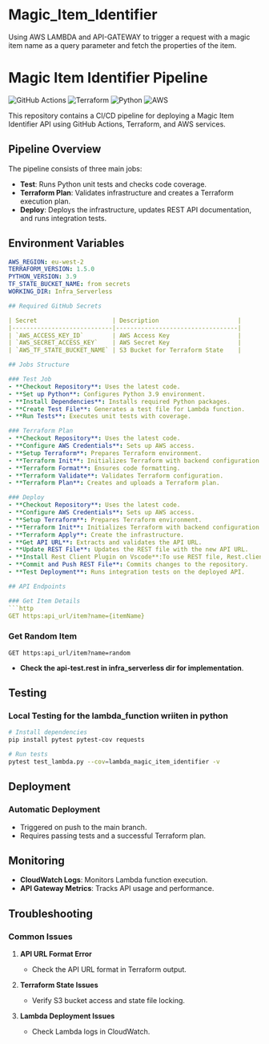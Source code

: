 # Magic_Item_Identifier
Using AWS LAMBDA and API-GATEWAY to trigger a request with a magic item name as a query parameter and fetch the properties of the item.

# Magic Item Identifier Pipeline

![GitHub Actions](https://img.shields.io/badge/GitHub_Actions-2088FF?style=flat-square&logo=github-actions&logoColor=white)
![Terraform](https://img.shields.io/badge/terraform-1.5.0-purple?style=flat-square)
![Python](https://img.shields.io/badge/python-3.9-blue?style=flat-square)
![AWS](https://img.shields.io/badge/AWS-Pip?style=flat-square)

This repository contains a CI/CD pipeline for deploying a Magic Item Identifier API using GitHub Actions, Terraform, and AWS services.

## Pipeline Overview

The pipeline consists of three main jobs:
- **Test**: Runs Python unit tests and checks code coverage.
- **Terraform Plan**: Validates infrastructure and creates a Terraform execution plan.
- **Deploy**: Deploys the infrastructure, updates REST API documentation, and runs integration tests.

## Environment Variables

```yaml
AWS_REGION: eu-west-2
TERRAFORM_VERSION: 1.5.0
PYTHON_VERSION: 3.9
TF_STATE_BUCKET_NAME: from secrets
WORKING_DIR: Infra_Serverless

## Required GitHub Secrets

| Secret                     | Description                      |
|----------------------------|----------------------------------|
| `AWS_ACCESS_KEY_ID`        | AWS Access Key                   |
| `AWS_SECRET_ACCESS_KEY`    | AWS Secret Key                   |
| `AWS_TF_STATE_BUCKET_NAME` | S3 Bucket for Terraform State    |

## Jobs Structure

### Test Job
- **Checkout Repository**: Uses the latest code.
- **Set up Python**: Configures Python 3.9 environment.
- **Install Dependencies**: Installs required Python packages.
- **Create Test File**: Generates a test file for Lambda function.
- **Run Tests**: Executes unit tests with coverage.

### Terraform Plan
- **Checkout Repository**: Uses the latest code.
- **Configure AWS Credentials**: Sets up AWS access.
- **Setup Terraform**: Prepares Terraform environment.
- **Terraform Init**: Initializes Terraform with backend configuration.
- **Terraform Format**: Ensures code formatting.
- **Terraform Validate**: Validates Terraform configuration.
- **Terraform Plan**: Creates and uploads a Terraform plan.

### Deploy
- **Checkout Repository**: Uses the latest code.
- **Configure AWS Credentials**: Sets up AWS access.
- **Setup Terraform**: Prepares Terraform environment.
- **Terraform Init**: Initializes Terraform with backend configuration.
- **Terraform Apply**: Create the infrastructure.
- **Get API URL**: Extracts and validates the API URL.
- **Update REST File**: Updates the REST file with the new API URL.
- **Install Rest Client Plugin on Vscode**:To use REST file, Rest.client plugin must be install on VScode. The yout client on rest to see the generated output
- **Commit and Push REST File**: Commits changes to the repository.
- **Test Deployment**: Runs integration tests on the deployed API.

## API Endpoints

### Get Item Details
```http
GET https:api_url/item?name={itemName}
```

### Get Random Item
```http
GET https:api_url/item?name=random
```

- **Check the api-test.rest in infra_serverless dir for implementation**.


## Testing

### Local Testing for the lambda_function wriiten in python
```bash
# Install dependencies
pip install pytest pytest-cov requests

# Run tests
pytest test_lambda.py --cov=lambda_magic_item_identifier -v
```

## Deployment

### Automatic Deployment
- Triggered on push to the main branch.
- Requires passing tests and a successful Terraform plan.

## Monitoring

- **CloudWatch Logs**: Monitors Lambda function execution.
- **API Gateway Metrics**: Tracks API usage and performance.

## Troubleshooting

### Common Issues

1. **API URL Format Error**
   - Check the API URL format in Terraform output.

2. **Terraform State Issues**
   - Verify S3 bucket access and state file locking.

3. **Lambda Deployment Issues**
   - Check Lambda logs in CloudWatch.